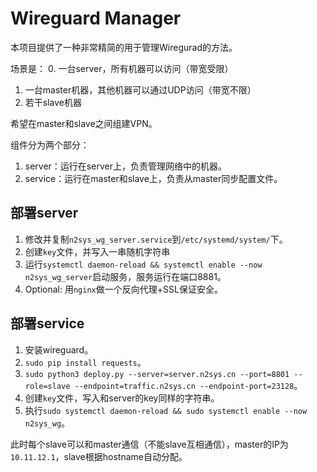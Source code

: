 # Wireguard Manager

本项目提供了一种非常精简的用于管理Wiregurad的方法。

场景是：
0. 一台server，所有机器可以访问（带宽受限）
1. 一台master机器，其他机器可以通过UDP访问（带宽不限）
2. 若干slave机器

希望在master和slave之间组建VPN。

组件分为两个部分：
1. server：运行在server上，负责管理网络中的机器。
2. service：运行在master和slave上，负责从master同步配置文件。

## 部署server

1. 修改并复制`n2sys_wg_server.service`到`/etc/systemd/system/`下。
2. 创建`key`文件，并写入一串随机字符串
3. 运行`systemctl daemon-reload && systemctl enable --now n2sys_wg_server`启动服务，服务运行在端口8881。
4. Optional: 用`nginx`做一个反向代理+SSL保证安全。

## 部署service

1. 安装wireguard。
2. `sudo pip install requests`。
3. `sudo python3 deploy.py --server=server.n2sys.cn --port=8801 --role=slave --endpoint=traffic.n2sys.cn --endpoint-port=23128`。
4. 创建`key`文件，写入和server的key同样的字符串。
5. 执行`sudo systemctl daemon-reload && sudo systemctl enable --now n2sys_wg`。

此时每个slave可以和master通信（不能slave互相通信），master的IP为`10.11.12.1`，slave根据hostname自动分配。
